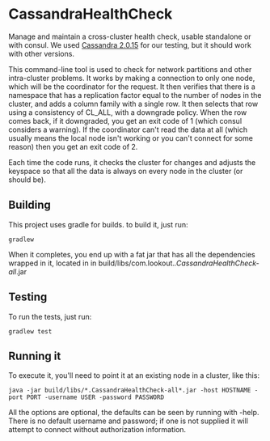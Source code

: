 # CassandraHealthCheck
Manage and maintain a cross-cluster health check, usable standalone or with consul.
We used [Cassandra 2.0.15](https://issues.apache.org/jira/browse/CASSANDRA/fixforversion/12329873)
for our testing, but it should work with other versions.

This command-line tool is used to check for network partitions and other intra-cluster problems.
It works by making a connection to only one node, which will be the coordinator for the request.
It then verifies that there is a namespace that has a replication factor equal to the number of
nodes in the cluster, and adds a column family with a single row. It then selects that row using
a consistency of CL_ALL, with a downgrade policy. When the row comes back, if it downgraded, you
get an exit code of 1 (which consul considers a warning). If the coordinator can't read the data
at all (which usually means the local node isn't working or you can't connect for some reason)
then you get an exit code of 2.

Each time the code runs, it checks the cluster for changes and adjusts the keyspace so that all
the data is always on every node in the cluster (or should be).

## Building

This project uses gradle for builds. to build it, just run:

  `gradlew`

When it completes, you end up with a fat jar that has all the dependencies wrapped
in it, located in
in build/libs/com.lookout.*.CassandraHealthCheck-all*.jar

## Testing

To run the tests, just run:

  `gradlew test`

## Running it

To execute it, you'll need to point it at an existing node in a cluster, like this:

  `java -jar build/libs/*.CassandraHealthCheck-all*.jar -host HOSTNAME -port PORT -username USER -password PASSWORD`

All the options are optional, the defaults can be seen by running with -help.
There is no default username and password;
if one is not supplied it will attempt to connect without authorization information.
